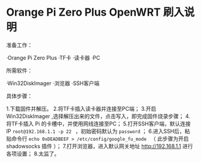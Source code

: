 # Orange Pi Zero Plus OpenWRT 刷入说明

准备工作：

 ·Orange Pi Zero Plus
 ·TF卡
 ·读卡器
 ·PC
 
所需软件：
 
 ·Win32DiskImager
 ·浏览器
 ·SSH客户端
 
 具体步骤：
 
 1.下载固件并解压。
 2.将TF卡插入读卡器并连接至PC端；
 3.开启 Win32DiskImager ,选择解压出来的文件，点击写入，即完成固件烧录步骤；
 4.将TF卡插入 Pi 的卡槽中，并使用网线连接至PC；
 5.打开SSH客户端，默认连接IP `root@192.168.1.1 -p 22 ` ，初始密码默认为 `password` ；
 6.进入SSH后，粘贴命令行 `echo 0xDEADBEEF > /etc/config/google_fu_mode ` （ 此步骤为开启 shadowsocks 插件 ）；
 7.打开浏览器，进入默认网关地址 http://192.168.1.1 进行各项设置；
 8.太监了。
